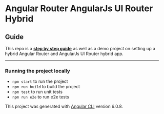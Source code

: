 # Angular Router AngularJs UI Router Hybrid

## Guide

This repo is a **[step by step guide](./guide/README.md)** as well as a demo project on setting up a hybrid Angular Router and AngularJs UI Router hybrid app.

-----

### Running the project locally

- `npm start` to run the project
- `npm run build` to build the project
- `npm test` to run unit tests
- `npm run e2e` to run e2e tests

This project was generated with [Angular CLI](https://github.com/angular/angular-cli) version 6.0.8.
